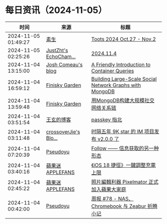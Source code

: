 ﻿# 每日资讯（2024-11-05）

|时间|来源|标题|
|---|---|---|
|2024-11-05 01:49:27|[素生](http://z.arlmy.me/atom.xml)|[Toots 2024 Oct.27 - Nov.2](http://z.arlmy.me/posts/MastodonArchives/2024/MastodonTootsArchives_20241102/)|
|2024-11-05 02:25:26|[JustZht's EchoCham...](https://www.justzht.com/rss/)|[2024.11.4](https://www.justzht.com/2024-11-4/)|
|2024-11-04 13:15:00|[Josh Comeau's blog](https://www.joshwcomeau.com/rss.xml)|[A Friendly Introduction to Container Queries](https://www.joshwcomeau.com/css/container-queries-introduction/)|
|2024-11-04 16:59:12|[Finisky Garden](https://finisky.github.io/atom.xml)|[Building Large-Scale Social Network Graphs with MongoDB](https://finisky.github.io/en/building-large-scale-social-network-graphs-with-mongodb/)|
|2024-11-04 13:59:48|[Finisky Garden](https://finisky.github.io/atom.xml)|[用MongoDB构建大规模社交网络关系链](https://finisky.github.io/building-large-scale-social-network-graphs-with-mongodb/)|
|2024-11-04 03:51:54|[王玄的博客](https://blog.wangxuan.name/feed/)|[passkey 指北](https://blog.wangxuan.name/2024/11/03/passkey-guide/)|
|2024-11-04 03:11:48|[crossoverJie's Blo...](https://crossoverjie.top/atom.xml)|[时隔五年 9K star 的 IM 项目发布 v2.0.0 了](http://crossoverjie.top/2024/11/04/ob/cim-2.0.0/)|
|2024-11-04 07:20:39|[Pseudoyu](https://www.pseudoyu.com/zh/index.xml)|[Follow —— 信息获取的另一种形态](https://www.pseudoyu.com/zh/2024/11/04/follow_information_acquisition_revolution/)|
|2024-11-04 03:40:16|[蘋果迷 APPLEFANS](https://applefans.today/feed/)|[《iOS 18 捷徑》一鍵調整充電上限](https://applefans.today/2024-10-ios-18-shortcuts-charging-limit/)|
|2024-11-04 02:45:22|[蘋果迷 APPLEFANS](https://applefans.today/feed/)|[照片編輯利器 Pixelmator 正式加入蘋果大家庭](https://applefans.today/2024-11-pixelmator-be-acquired-by-apple/)|
|2024-11-04 00:42:00|[Pseudoyu](https://www.pseudoyu.com/zh/index.xml)|[周报 #78 - NAS、Chromebook 与 Zeabur 折腾小记](https://www.pseudoyu.com/zh/2024/11/04/weekly_review_202401104/)|
